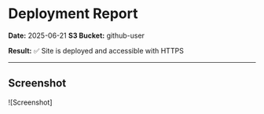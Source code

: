 # Deployment Report

**Date:** 2025-06-21
**S3 Bucket:** github-user

**Result:** ✅ Site is deployed and accessible with HTTPS

---

## Screenshot

![Screenshot]
